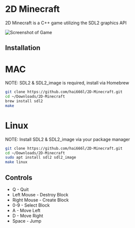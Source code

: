 # 2D Minecraft
2D Minecraft is a C++ game utilizing the SDL2 graphics API

![Screenshot of Game](https://raw.githubusercontent.com/hai666l/2D-Minecraft/master/screenshot.png)

## Installation 
# MAC
NOTE: SDL2 & SDL2_image is required, install via Homebrew 
```bash
git clone https://github.com/hai666l/2D-Minecraft.git
cd ~/Downloads/2D-Minecraft
brew install sdl2
make
```
# Linux
NOTE: Install SDL2 & SDL2_image via your package manager
```bash
git clone https://github.com/hai666l/2D-Minecraft.git
cd ~/Downloads/2D-Minecraft
sudo apt install sdl2 sdl2_image
make linux
```

## Controls
* Q - Quit
* Left Mouse - Destroy Block
* Right Mouse - Create Block
* 0-9 - Select Block
* A - Move Left
* D - Move Right
* Space - Jump
